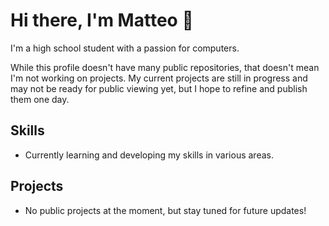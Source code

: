 # Hi there, I'm Matteo 👋
I'm a high school student with a passion for computers.

While this profile doesn't have many public repositories, that doesn't mean I'm not working on projects. My current projects are still in progress and may not be ready for public viewing yet, but I hope to refine and publish them one day.
## Skills
- Currently learning and developing my skills in various areas.
## Projects
- No public projects at the moment, but stay tuned for future updates!

